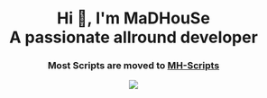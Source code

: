 <p align="center">
    <h1 align="center">Hi 👋, I'm MaDHouSe<br />A passionate allround developer</h1>
    <h3 align="center">Most Scripts are moved to <a href="https://github.com/MH-Scripts">MH-Scripts</a></h3>   
</p>

<p align="center">
  <img alig src="https://github-profile-trophy.vercel.app/?username=MaDHouSe79&margin-w=15&margin-h=15&column=8&no-bg=true" />
</p>

